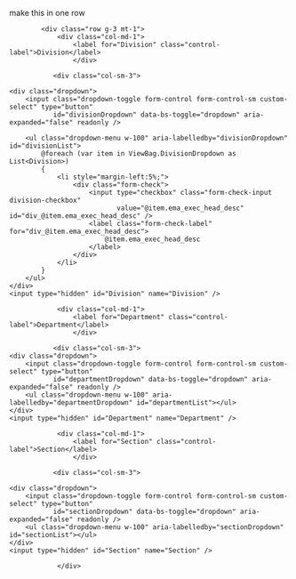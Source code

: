 make this in one row 

            <div class="row g-3 mt-1">
                <div class="col-md-1">
                    <label for="Division" class="control-label">Division</label>
                    </div>

               <div class="col-sm-3">
   
    <div class="dropdown">
        <input class="dropdown-toggle form-control form-control-sm custom-select" type="button"
               id="divisionDropdown" data-bs-toggle="dropdown" aria-expanded="false" readonly />

        <ul class="dropdown-menu w-100" aria-labelledby="divisionDropdown" id="divisionList">
            @foreach (var item in ViewBag.DivisionDropdown as List<Division>)
            {
                <li style="margin-left:5%;">
                    <div class="form-check">
                        <input type="checkbox" class="form-check-input division-checkbox"
                               value="@item.ema_exec_head_desc" id="div_@item.ema_exec_head_desc" />
                        <label class="form-check-label" for="div_@item.ema_exec_head_desc">
                            @item.ema_exec_head_desc
                        </label>
                    </div>
                </li>
            }
        </ul>
    </div>
    <input type="hidden" id="Division" name="Division" />

                <div class="col-md-1">
                    <label for="Department" class="control-label">Department</label>
                    </div>

               <div class="col-sm-3">
    <div class="dropdown">
        <input class="dropdown-toggle form-control form-control-sm custom-select" type="button"
               id="departmentDropdown" data-bs-toggle="dropdown" aria-expanded="false" readonly />
        <ul class="dropdown-menu w-100" aria-labelledby="departmentDropdown" id="departmentList"></ul>
    </div>
    <input type="hidden" id="Department" name="Department" />
</div>

                <div class="col-md-1">
                    <label for="Section" class="control-label">Section</label>
                    </div>

               <div class="col-sm-3">
   
    <div class="dropdown">
        <input class="dropdown-toggle form-control form-control-sm custom-select" type="button"
               id="sectionDropdown" data-bs-toggle="dropdown" aria-expanded="false" readonly />
        <ul class="dropdown-menu w-100" aria-labelledby="sectionDropdown" id="sectionList"></ul>
    </div>
    <input type="hidden" id="Section" name="Section" />
</div>

                </div>
